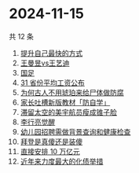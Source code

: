 # 2024-11-15

共 12 条

<!-- BEGIN -->
<!-- 最后更新时间 Fri Nov 15 2024 04:16:00 GMT+0800 (China Standard Time) -->

1. [提升自己最快的方式](https://www.zhihu.com/search?q=%E6%8F%90%E5%8D%87%E8%87%AA%E5%B7%B1%E6%9C%80%E5%BF%AB%E7%9A%84%E6%96%B9%E5%BC%8F)
1. [王曼昱vs王艺迪](https://www.zhihu.com/search?q=%E7%8E%8B%E6%9B%BC%E6%98%B1vs%E7%8E%8B%E8%89%BA%E8%BF%AA)
1. [国足](https://www.zhihu.com/search?q=%E5%9B%BD%E8%B6%B3)
1. [31 省份平均工资公布](https://www.zhihu.com/search?q=31%20%E7%9C%81%E4%BB%BD%E5%B9%B3%E5%9D%87%E5%B7%A5%E8%B5%84%E5%85%AC%E5%B8%83)
1. [为何古人不用琥珀来给尸体做防腐](https://www.zhihu.com/search?q=%E4%B8%BA%E4%BD%95%E5%8F%A4%E4%BA%BA%E4%B8%8D%E7%94%A8%E7%90%A5%E7%8F%80%E6%9D%A5%E7%BB%99%E5%B0%B8%E4%BD%93%E5%81%9A%E9%98%B2%E8%85%90)
1. [家长吐槽新版教材「防自学」](https://www.zhihu.com/search?q=%E5%AE%B6%E9%95%BF%E5%90%90%E6%A7%BD%E6%96%B0%E7%89%88%E6%95%99%E6%9D%90%E3%80%8C%E9%98%B2%E8%87%AA%E5%AD%A6%E3%80%8D)
1. [滞留太空的美宇航员瘦成锥子脸](https://www.zhihu.com/search?q=%E6%BB%9E%E7%95%99%E5%A4%AA%E7%A9%BA%E7%9A%84%E7%BE%8E%E5%AE%87%E8%88%AA%E5%91%98%E7%98%A6%E6%88%90%E9%94%A5%E5%AD%90%E8%84%B8)
1. [李行亮觉醒](https://www.zhihu.com/search?q=%E6%9D%8E%E8%A1%8C%E4%BA%AE%E8%A7%89%E9%86%92)
1. [幼儿园招聘需做背景查询和健康检查](https://www.zhihu.com/search?q=%E5%B9%BC%E5%84%BF%E5%9B%AD%E6%8B%9B%E8%81%98%E9%9C%80%E5%81%9A%E8%83%8C%E6%99%AF%E6%9F%A5%E8%AF%A2%E5%92%8C%E5%81%A5%E5%BA%B7%E6%A3%80%E6%9F%A5)
1. [拜登是真傻还是装傻](https://www.zhihu.com/search?q=%E6%8B%9C%E7%99%BB%E6%98%AF%E7%9C%9F%E5%82%BB%E8%BF%98%E6%98%AF%E8%A3%85%E5%82%BB)
1. [直接安排 10 万亿元](https://www.zhihu.com/search?q=%E7%9B%B4%E6%8E%A5%E5%AE%89%E6%8E%92%2010%20%E4%B8%87%E4%BA%BF%E5%85%83)
1. [近年来力度最大的化债举措](https://www.zhihu.com/search?q=%E8%BF%91%E5%B9%B4%E6%9D%A5%E5%8A%9B%E5%BA%A6%E6%9C%80%E5%A4%A7%E7%9A%84%E5%8C%96%E5%80%BA%E4%B8%BE%E6%8E%AA)

<!-- END -->
